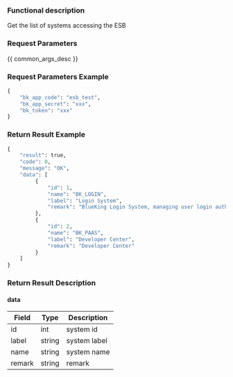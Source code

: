 ### Functional description

Get the list of systems accessing the ESB

### Request Parameters

{{ common_args_desc }}

### Request Parameters Example

```python
{
    "bk_app_code": "esb_test",
    "bk_app_secret": "xxx",
    "bk_token": "xxx"
}
```

### Return Result Example

```python
{
    "result": true,
    "code": 0,
    "message": "OK",
    "data": [
         {
             "id": 1,
             "name": "BK_LOGIN",
             "label": "Login System",
             "remark": "BlueKing Login System, managing user login authentication and user information"
         },
         {
             "id": 2,
             "name": "BK_PAAS",
             "label": "Developer Center",
             "remark": "Developer Center"
         }
    ]
}
```

### Return Result Description

####  data

| Field      | Type      | Description      |
|-----------|----------|-----------|
|  id        |    int       |    system id    |
|  label     |    string    |    system label  |
|  name      |    string    |    system name   |
|  remark    |    string    |    remark   |
